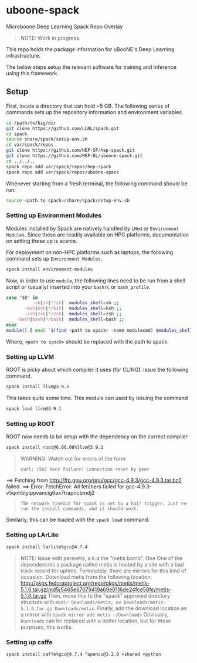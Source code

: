 # uboone-spack
Microboone Deep Learning Spack Repo Overlay

> NOTE: Work in progress. 

This repo holds the package information for uBooNE's Deep Learning infrastructure.

The below steps setup the relevant software for training and inference using this framework.


## Setup

First, locate a directory that can hold ~5 GB. The following series of commands sets up the repository information and environment variables.


~~~ bash
cd /path/to/big/dir
git clone https://github.com/LLNL/spack.git
cd spack
source share/spack/setup-env.sh
cd var/spack/repos
git clone https://github.com/HEP-SF/hep-spack.git
git clone https://github.com/HEP-DL/uboone-spack.git
cd ../../..
spack repo add var/spack/repos/hep-spack
spack repo add var/spack/repos/uboone-spack
~~~

Whenever starting from a fresh terminal, the following command should be run:

~~~ bash
source <path to spack>/share/spack/setup-env.sh
~~~

### Setting up Environment Modules

Modules installed by Spack are natively handled by `LMod` or `Environment Modules`. Since these are readily available on HPC platforms, documentation on setting these up is scarce.

For deployment on non-HPC platforms such as laptops, the following command sets up `Environment Modules.`

~~~ bash
spack install environment-modules
~~~

Now, in order to use `module`, the following lines need to be run from a shell script or (usually) inserted into your `bashrc` or `bash_profile`.

~~~ bash
case "$0" in
          -sh|sh|*/sh)  modules_shell=sh ;;
       -ksh|ksh|*/ksh)  modules_shell=ksh ;;
       -zsh|zsh|*/zsh)  modules_shell=zsh ;;
    -bash|bash|*/bash)  modules_shell=bash ;;
esac
module() { eval `$(find <path to spack> -name modulecmd) $modules_shell $*`; }
~~~

Where, `<path to spack>` should be replaced with the path to spack.


### Setting up LLVM

ROOT is picky about which compiler it uses (for CLING). Issue the following command.

~~~ bash
spack install llvm@3.9.1
~~~

This takes quite some time. This module can used by issuing the command

~~~ bash
spack load llvm@3.9.1
~~~

### Setting up ROOT

ROOT now needs to be setup with the dependency on the correct compiler

~~~ bash
spack install root@6.06.08%llvm@3.9.1
~~~

> WARNING: Watch out for errors of the form:
> ~~~
>curl: (56) Recv failure: Connection reset by peer
==> Fetching from http://ftp.gnu.org/gnu/gcc/gcc-4.9.3/gcc-4.9.3.tar.bz2 failed.
==> Error: FetchError: All fetchers failed for gcc-4.9.3-v5qnhblyippvancig6ax7trapncbmdj2
> ~~~
> The network timeout for spack is set to a hair trigger. Just re-run the install commands, and it should work.

Similarly, this can be loaded with the `spack load` command.


### Setting up LArLite


~~~ bash
spack install larlite%gcc@4.7.4
~~~

> NOTE: Issue with permetis, a.k.a the "metis bomb". One
> One of the dependencies a package called metis is hosted by a site with a bad track record for uptime.
> Fortunately, there are mirrors for this kind of occasion.
> Download metis from the following location: http://pkgs.fedoraproject.org/repo/pkgs/metis/metis-5.1.0.tar.gz/md5/5465e67079419a69e0116de24fce58fe/metis-5.1.0.tar.gz
> Then, move this to the "spack" approved directory structure with `mkdir Downloads/metis; mv Downloads/metis-5.1.0.tar.gz Downloads/metis`.
> Finally, add the download location as a mirror with `spack mirror add metis ~/Downloads`
> Obviously, `Downloads` can be replaced with a better location, but for these purposes, this works.


### Setting up caffe

~~~ bash
spack install caffe%gcc@4.7.4 ^opencv@3.2.0 +shared +python
~~~
